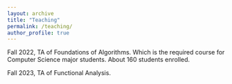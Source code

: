 ```yaml
---
layout: archive
title: "Teaching"
permalink: /teaching/
author_profile: true
---
```



Fall 2022, TA of Foundations of Algorithms. Which is the required course for Computer Science major students. About 160 students enrolled.

Fall 2023, TA of Functional Analysis. 
